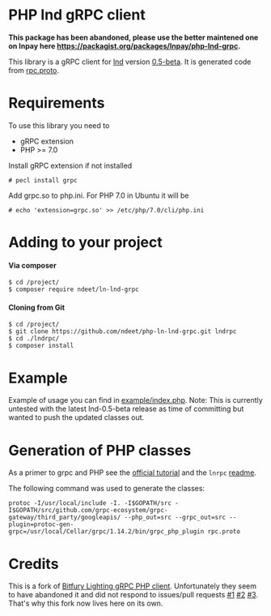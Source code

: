 

PHP lnd gRPC client
===================

**This package has been abandoned, please use the better maintened one on lnpay here https://packagist.org/packages/lnpay/php-lnd-grpc.**


This library is a gRPC client for [lnd](https://github.com/lightningnetwork/lnd) version [0.5-beta](https://github.com/lightningnetwork/lnd/releases/tag/v0.5-beta). It is generated code
from [rpc.proto](https://github.com/lightningnetwork/lnd/blob/v0.5-beta/lnrpc/rpc.proto).


Requirements
============

To use this library you need to

* gRPC extension
* PHP >= 7.0

Install gRPC extension if not installed
```
# pecl install grpc
```

Add grpc.so to php.ini. For PHP 7.0 in Ubuntu it will be
```
# echo 'extension=grpc.so' >> /etc/php/7.0/cli/php.ini
```

Adding to your project
======================

#### Via composer
```
$ cd /project/
$ composer require ndeet/ln-lnd-grpc
```

#### Cloning from Git
```
$ cd /project/
$ git clone https://github.com/ndeet/php-ln-lnd-grpc.git lndrpc
$ cd ./lndrpc/
$ composer install
```



Example
=======

Example of usage you can find in [example/index.php](https://github.com/ndeet/php-ln-lnd-grpc/blob/master/example/index.php).
Note: This is currently untested with the latest lnd-0.5-beta release as time of committing but wanted to push the updated classes out.

Generation of PHP classes
=========================
As a primer to grpc and PHP see the [official tutorial](https://grpc.io/docs/quickstart/php.html) and the `lnrpc` [readme](https://github.com/lightningnetwork/lnd/tree/v0.5-beta/lnrpc).

The following command was used to generate the classes:
```
protoc -I/usr/local/include -I. -I$GOPATH/src -I$GOPATH/src/github.com/grpc-ecosystem/grpc-gateway/third_party/googleapis/ --php_out=src --grpc_out=src --plugin=protoc-gen-grpc=/usr/local/Cellar/grpc/1.14.2/bin/grpc_php_plugin rpc.proto
```

Credits
=======
This is a fork of [Bitfury Lighting gRPC PHP client](https://github.com/BitfuryLightning/php-lnd-grpc-client). Unfortunately they seem to have abandoned it and did not respond to issues/pull requests [#1](https://github.com/BitfuryLightning/php-lnd-grpc-client/issues/2) [#2](https://github.com/BitfuryLightning/php-lnd-grpc-client/pull/3) [#3](https://github.com/BitfuryLightning/php-lnd-grpc-client/pull/1). That's why this fork now lives here on its own.
